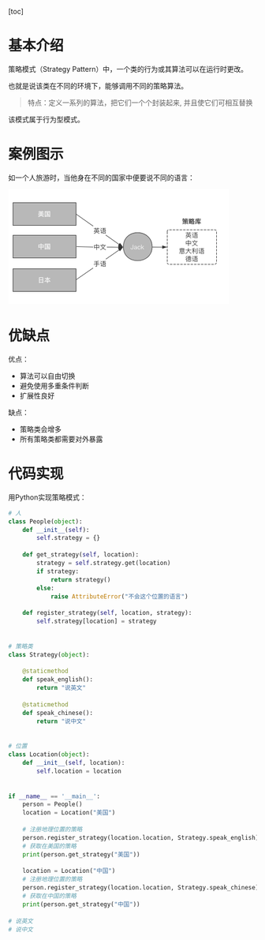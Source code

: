 [toc]

# 基本介绍

策略模式（Strategy Pattern）中，一个类的行为或其算法可以在运行时更改。

也就是说该类在不同的环境下，能够调用不同的策略算法。

> 特点：定义一系列的算法，把它们一个个封装起来, 并且使它们可相互替换

该模式属于行为型模式。

# 案例图示

如一个人旅游时，当他身在不同的国家中便要说不同的语言：

![image-20210625170608251](images/3389d68a809b43aee681e55e6935c73d.png)

# 优缺点

优点：

- 算法可以自由切换
- 避免使用多重条件判断
- 扩展性良好

缺点：

- 策略类会增多
- 所有策略类都需要对外暴露

# 代码实现

用Python实现策略模式：

```python
# 人
class People(object):
    def __init__(self):
        self.strategy = {}

    def get_strategy(self, location):
        strategy = self.strategy.get(location)
        if strategy:
            return strategy()
        else:
            raise AttributeError("不会这个位置的语言")

    def register_strategy(self, location, strategy):
        self.strategy[location] = strategy


# 策略类
class Strategy(object):

    @staticmethod
    def speak_english():
        return "说英文"

    @staticmethod
    def speak_chinese():
        return "说中文"


# 位置
class Location(object):
    def __init__(self, location):
        self.location = location


if __name__ == '__main__':
    person = People()
    location = Location("美国")

    # 注册地理位置的策略
    person.register_strategy(location.location, Strategy.speak_english)
    # 获取在美国的策略
    print(person.get_strategy("美国"))

    location = Location("中国")
    # 注册地理位置的策略
    person.register_strategy(location.location, Strategy.speak_chinese)
    # 获取在中国的策略
    print(person.get_strategy("中国"))

# 说英文
# 说中文

```

